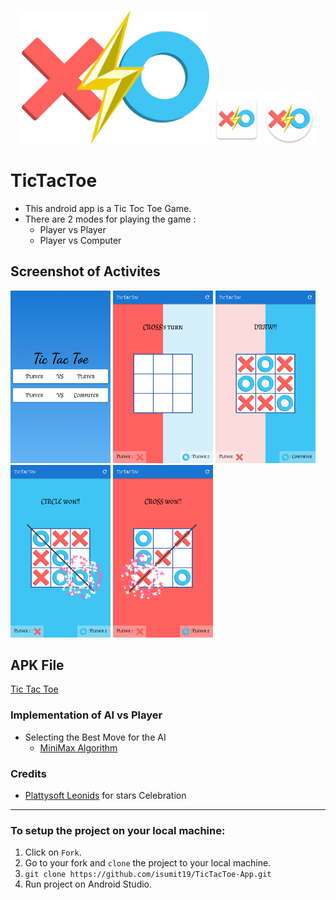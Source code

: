 <p align="center">
 <img src="Screenshots/poster.png" width="300">
<img src="Screenshots/ic_launcher.png" width="80">
 <img src="Screenshots/ic_launcher_round.png" width="80">
 
# TicTacToe
* This android app is a Tic Toc Toe Game.
* There are 2 modes for playing the game :
  *  Player vs Player
  *  Player vs Computer

## Screenshot of Activites
<img src="Screenshots/1.png" width="160">    <img src="Screenshots/2.png" width="160">    <img src="Screenshots/3.png" width="160">    <img src="Screenshots/4.png" width="160">    <img src="Screenshots/5.png" width="160">

## APK File
<a href="app/release/app-release.apk">Tic Tac Toe</a>

### Implementation of AI vs Player
* Selecting the Best Move for the AI
  * <a href="https://www.geeksforgeeks.org/minimax-algorithm-in-game-theory-set-3-tic-tac-toe-ai-finding-optimal-move/">MiniMax Algorithm</a>
  
### Credits
- <a href="https://github.com/plattysoft/Leonids">Plattysoft Leonids</a>  for stars Celebration



------------------------------------------------------------------
### To setup the project on your local machine:
1. Click on `Fork`.
2. Go to your fork and `clone` the project to your local machine.
3. `git clone https://github.com/isumit19/TicTacToe-App.git`
4. Run project on Android Studio.
